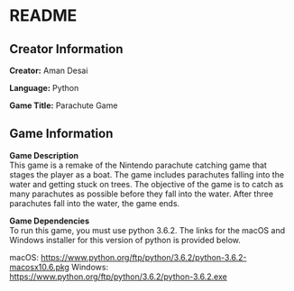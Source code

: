 # README #

## Creator Information ##

**Creator:** Aman Desai

**Language:**	Python

**Game Title:** Parachute Game

## Game Information ##

**Game Description**<br />
This game is a remake of the Nintendo parachute catching game that stages the player as a boat. The game includes parachutes falling into the water and getting stuck on trees. The objective of the game is to catch as many parachutes as possible before they fall into the water. After three parachutes fall into the water, the game ends. 

**Game Dependencies**<br />
To run this game, you must use python 3.6.2. The links for the macOS and Windows installer for this version of python is provided below.

macOS: https://www.python.org/ftp/python/3.6.2/python-3.6.2-macosx10.6.pkg
Windows: https://www.python.org/ftp/python/3.6.2/python-3.6.2.exe

